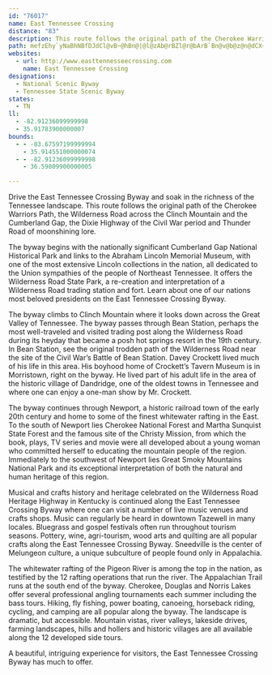 ```yaml
---
id: "76017"
name: East Tennessee Crossing
distance: "83"
description: This route follows the original path of the Cherokee Warriors Path, the Wilderness Road across the Clinch Mountain and the Cumberland Gap, the Dixie Highway of the Civil War period and Thunder Road of moonshining lore.
path: mefzEhy`yNaBhNBfDJdCl@vB~@hBn@|@l@zAb@rBZl@r@bArB`Bn@v@b@z@n@dCX~B?`Bs@zCaGrH_@pABfENxAh@xAt@lAz@dA\lBHtAh@jAnBpBrBzDK~Ag@fBcAdFqAdXw@~Jk@hFSp@c@d@eAf@iCP}@l@u@dAyArDgBfCuClC}DrCmClAqD`CaAbBi@tAYxAI`DNhC|@pGlD`[Z~A~CfFtEbKp@rB?fAQhAyAf@_KxA_@Vu@rAYlB?vIUxAcC~H}ElJcDfL}@fGE|CDdHd@rEbE`Q\bAbB|B~ArAbTtI`JfChB~@bCpDjIxNx@bDh@tCDxCe@lE}@zCoApByAfAsCvAwGfCiLlGyC`D{QjXyL|^oAjDSzAkAh}@cAv]H`ETbDbDbUhChVh@jKB`AMdEkAhIaBdD}GlGiAzAwLpUyAvBwB`Ak@DqDMy@DuAXmi@r`@ic@hZ}B`DsA`FoCzMc@tDKxBj@lFl@bBzBzDlD|I`DzQt@vCbClDdMpU`MnTrBzEvHdXNbARzCZjVQ|GcAtFoChLaAdJ_HvQ}DlIyHjNiE|FcDbDmJ~GcDtC}b@pf@sF`GsCrEiCfGmArDI~@BrANtA^|@r@xAzChDzAvArD~Eh@fAf@zAf@xBJxCc@dIuAbO_BdUI~INxCbBbOvC|Q`ApKLzA?xAgDfe@_BfSYrBcAzCc@p@_GtFo@~AYdBDzBRrAxDdJd@`Cb@~\?~DMfCaAhHg@vBoGhSc@`C_@lE@lKE`CUbB_@rAgDzIcBpKQx@i@pAi@x@mBvAsFnCqD|AaJhIuOzRs@hAQpAW|O{@fN}Ada@QxKNbLClB[xHQzAuA`N_CtNsC`MaBhFkAvF{H~XiCxCoPfJe`@hRw[bP_KrEuA`@iTh@qCN}AV{Ar@{IrIoAd@yCZqBUeBFcAZ_Ax@gBhCeAzC_A`EWxEA`HMdC[~Do@vDwB~FcB~C_BxBmFrEwDrDoBfDsAlFiAjNu@pFw@nBu@dA}ArAy@\kCd@mALeAAcC[kKgBeGO}TzBiID_Je@qQ_CqEYmB?_CFwHdBcBj@mFzBgFxDyDjEqGnKmCfD_CvB{GnEsAdAyElFiQ~TwBlB{AbAyB`@gCDwI_A_CHeDl@aJdCgH`CsGfBiO~DsB^oD^ch@lDsDL{C\{a@nC{O~@qHl@eGpAsF`C_E~BcStLcs@jc@mj@r\qIrF{MzG{LxEsElAuLxC_M~B_Dx@q[fHaEdAyF~BkLzF}Cj@wDHuBUciAsQiM_Bw\gGSOsFeBsFw@oOwC{I_DyDeAel@aLcf@uI}HeBeLmBkG_BqHaCyTeJ_GKaCb@uBx@}D~BwInGsCvAkKxCgD`@kLJmDQ_Dk@yLuA}IwA{^_EaFaAyBaA{EsEqAsB}BwFsEoIcBsCiA{AgAk@_EsAiASaDMoFt@yNrF}Bl@yDl@sFTkHKwEi@oBa@eIqCcFgD{GmFeRyPe[{WoFyBcEg@gE?uLfD}QlDwqAp[_EjAaFfC_CnBgu@zv@cTrQyCbDgCdE_F`MqCnFkBfC{CvCuD~BmBt@iE|@mCToe@xBwDAsFq@_ZsKuD{@gEg@{DKuCJuPnA{CEsB[sCaAmJcGcEcByBe@}AMmFBsB\_DfAgB|@yCzBsBxCqHfOi@z@mCxCeCfBsBjAwIlDuF~D}KnJwFfEwEdB_Dr@mCJgCEoOwAmBAoDZgBp@uAx@_BpAkGfHoBnAmEvAyALcCAwCc@sCmAyCgCsf@qd@eJaKqHiKeEgDgF_C}Dy@yBY}D?}Fr@yBr@sB~@gCdBgCdCwMtPyx@ngAyAzCs@tBs@zCk@hDwDjj@I~CHnKrAfNrHbq@xAtKrBzRRhDDjEKlEm@`H}BtJyBjFmBnDsGjG_BfAiQrJaD~@kBF}AC_BYmDsAuOoImCm@sBEoBXcBj@sAx@}@t@uArBiApDOjASvCX`STlH^jEdDjWvIlm@h@rCp@nBfBvD~@`DTnBN`QR~AvEnXnA`G\zBFzGK~In@lHvD|MN`BH~ECfCNbCh@zCpDlKt@fEbA|KXpBdBtIb@~CNjCEbGJxChAhLd@pDBnBK|BOlAg@fBu@lB_BdCcCzEsBjFi@zBcAjGIzGDdCLrBn@vEhDzRr@fCz@xCpGnQzEzQ~FpOh@~BXxBf@xIj@dY?dE_@fEo@`Ee@lBcApCiBhDgEfGqCpCsDnCyEbBoALcCPcC?qGk@i_@yJ_H_BkDO_CX_APaDnAcGxDsAjAs@`Au@~AcBtEoApCoAxAaB`AuAf@iB^kEh@qBl@mBz@wTdN_AfAmAdBeAhDiAvFeAbDi@pAwBlBcB~@wGfBwEj@}O~@oPXsSz@wDb@_Cl@mEfBuMdHsCfC}@pAo@xAyChMcAfC}BfCwDfCoGrDmBvA}@`AyE`HJ|Ca@lAs@rA_BxBaDlCsAx@iBj@gEr@cCJuAXeBx@aC`Ck@rAs@dDM`BBrBXlClDtSN~B?tAIpAeAdE{BbF{@jDSlAErBDlFN`BfD`UlD~SjKvd@n@`EBxCa@~CGtAcBxBwI|EyAfAeWpVkArBgDfKwBlIuGhU{AbHqBrFs@rAwDjFmJbLc@x@o@lB_@pB]|Fo@dFk@zAqApBeBlA}DdBmC`CeA|AmAlBsEtQTlCoA`Ge@`FClBH~D^xBbEtLrB`JRdE@xCKzCuJ|y@i@bGAvCZhHXpCYfGe@xBcBnEsCpEeQjVqAjAuCzAsBf@qE^yEv@aFlCeCjB}AxBoAhCsDtK}DxKwCrFgBzBeBbBsB`B_DtAgEhAmDXaEQ_CYuq@}U_DaAaAKkCFmAV_A`@wBvAcB~B{BjHwDE}Bd@mCbAyInGuL~H_PvHo]~OqGnEeDxCai@zj@oBdBma@|Qkn@pXyGjCwBj@w`@vGkDv@oD~AsClByBtBgCdEyAxCwG`PiB`EyB~DsCxCqJhHaBzAqBdCuIdM}D`EqGlFue@j_@mC`BiBx@gB`@_DPwF[uOe@gFx@wDtAsC|AcEzCcCrBuAjBgB~D{@nDmEv[sB`G}BxDcCfCsBlAiDxAkEvA_@ToDnAiCtBwWbYcPhPcBrAeNzHeArA}CfJoAxByBpBkDzBQEwBrAuL~F_O`F}JjEkJpG{LlMe@p@iC`CqDzBiBv@gCXeEXk]~@uFf@sHvAwSzG}HzBoe@bFgD`AiBx@cBdA}EzDiCjCwGbHyAdBo@dAiAlD_@hCIdCCdE[hISxBi@vB_ArB{EpI{@vBgErI_EbGwD~H
websites:
  - url: http://www.easttennesseecrossing.com
    name: East Tennessee Crossing
designations:
  - National Scenic Byway
  - Tennessee State Scenic Byway
states:
  - TN
ll:
  - -82.91236099999998
  - 35.91783900000007
bounds:
  - - -83.67597199999994
    - 35.914551000000074
  - - -82.91236099999998
    - 36.59809900000005

---
```


Drive the East Tennessee Crossing Byway and soak in the richness of the Tennessee landscape. This route follows the original path of the Cherokee Warriors Path, the Wilderness Road across the Clinch Mountain and the Cumberland Gap, the Dixie Highway of the Civil War period and Thunder Road of moonshining lore.

The byway begins with the nationally significant Cumberland Gap National Historical Park and links to the Abraham Lincoln Memorial Museum, with one of the most extensive Lincoln collections in the nation, all dedicated to the Union sympathies of the people of Northeast Tennessee. It offers the Wilderness Road State Park, a re-creation and interpretation of a Wilderness Road trading station and fort. Learn about one of our nations most beloved presidents on the East Tennessee Crossing Byway.

The byway climbs to Clinch Mountain where it looks down across the Great Valley of Tennessee. The byway passes through Bean Station, perhaps the most well-traveled and visited trading post along the Wilderness Road during its heyday that became a posh hot springs resort in the 19th century. In Bean Station, see the original trodden path of the Wilderness Road near the site of the Civil War’s Battle of Bean Station. Davey Crockett lived much of his life in this area. His boyhood home of Crockett’s Tavern Museum is in Morristown, right on the byway. He lived part of his adult life in the area of the historic village of Dandridge, one of the oldest towns in Tennessee and where one can enjoy a one-man show by Mr. Crockett.

The byway continues through Newport, a historic railroad town of the early 20th century and home to some of the finest whitewater rafting in the East. To the south of Newport lies Cherokee National Forest and Martha Sunquist State Forest and the famous site of the Christy Mission, from which the book, plays, TV series and movie were all developed about a young woman who committed herself to educating the mountain people of the region. Immediately to the southwest of Newport lies Great Smoky Mountains National Park and its exceptional interpretation of both the natural and human heritage of this region.

Musical and crafts history and heritage celebrated on the Wilderness Road Heritage Highway in Kentucky is continued along the East Tennessee Crossing Byway where one can visit a number of live music venues and crafts shops. Music can regularly be heard in downtown Tazewell in many locales. Bluegrass and gospel festivals often run throughout tourism seasons. Pottery, wine, agri-tourism, wood arts and quilting are all popular crafts along the East Tennessee Crossing Byway. Sneedville is the center of Melungeon culture, a unique subculture of people found only in Appalachia.

The whitewater rafting of the Pigeon River is among the top in the nation, as testified by the 12 rafting operations that run the river. The Appalachian Trail runs at the south end of the byway. Cherokee, Douglas and Norris Lakes offer several professional angling tournaments each summer including the bass tours. Hiking, fly fishing, power boating, canoeing, horseback riding, cycling, and camping are all popular along the byway. The landscape is dramatic, but accessible. Mountain vistas, river valleys, lakeside drives, farming landscapes, hills and hollers and historic villages are all available along the 12 developed side tours.

A beautiful, intriguing experience for visitors, the East Tennessee Crossing Byway has much to offer.
